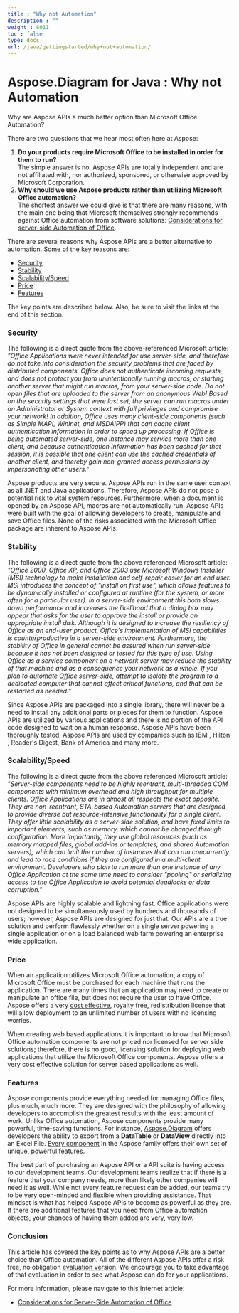 ```yaml
---
title : "Why not Automation" 
description : "" 
weight : 8011 
toc : false
type: docs
url: /java/gettingstarted/why+not+automation/
---
```


# Aspose.Diagram for Java : Why not Automation


Why are Aspose APIs a much better option than Microsoft Office Automation?

There are two questions that we hear most often here at Aspose:

1.  **Do your products require Microsoft Office to be installed in order for them to run?**  
    The simple answer is no. Aspose APIs are totally independent and are not affiliated with, nor authorized, sponsored, or otherwise approved by Microsoft Corporation.
2.  **Why should we use Aspose products rather than utilizing Microsoft Office automation?**  
    The shortest answer we could give is that there are many reasons, with the main one being that Microsoft themselves strongly recommends against Office automation from software solutions: [Considerations for server-side Automation of Office](https://support.microsoft.com/en-us/help/257757/considerations-for-server-side-automation-of-office).

There are several reasons why Aspose APIs are a better alternative to automation. Some of the key reasons are:

*   [Security](https://docs2.aspose.com/diagram/java/gettingstarted/why+not+automation)
*   [Stability](https://docs2.aspose.com/diagram/java/gettingstarted/why+not+automation)
*   [Scalability/Speed](https://docs2.aspose.com/diagram/java/gettingstarted/why+not+automation)
*   [Price](https://docs2.aspose.com/diagram/java/gettingstarted/why+not+automation)
*   [Features](https://docs2.aspose.com/diagram/java/gettingstarted/why+not+automation)

The key points are described below. Also, be sure to visit the links at the end of this section.

### Security

The following is a direct quote from the above-referenced Microsoft article: *"Office Applications were never intended for use server-side, and therefore do not take into consideration the security problems that are faced by distributed components. Office does not authenticate incoming requests, and does not protect you from unintentionally running macros, or starting another server that might run macros, from your server-side code. Do not open files that are uploaded to the server from an anonymous Web! Based on the security settings that were last set, the server can run macros under an Administrator or System context with full privileges and compromise your network! In addition, Office uses many client-side components (such as Simple MAPI, WinInet, and MSDAIPP) that can cache client authentication information in order to speed up processing. If Office is being automated server-side, one instance may service more than one client, and because authentication information has been cached for that session, it is possible that one client can use the cached credentials of another client, and thereby gain non-granted access permissions by impersonating other users."*

Aspose products are very secure. Aspose APIs run in the same user context as all .NET and Java applications. Therefore, Aspose APIs do not pose a potential risk to vital system resources. Furthermore, when a document is opened by an Aspose API, macros are not automatically run. Aspose APIs were built with the goal of allowing developers to create, manipulate and save Office files. None of the risks associated with the Microsoft Office package are inherent to Aspose APIs.

### Stability

The following is a direct quote from the above referenced Microsoft article: *"Office 2000, Office XP, and Office 2003 use Microsoft Windows Installer (MSI) technology to make installation and self-repair easier for an end user. MSI introduces the concept of "install on first use", which allows features to be dynamically installed or configured at runtime (for the system, or more often for a particular user). In a server-side environment this both slows down performance and increases the likelihood that a dialog box may appear that asks for the user to approve the install or provide an appropriate install disk. Although it is designed to increase the resiliency of Office as an end-user product, Office's implementation of MSI capabilities is counterproductive in a server-side environment. Furthermore, the stability of Office in general cannot be assured when run server-side because it has not been designed or tested for this type of use. Using Office as a service component on a network server may reduce the stability of that machine and as a consequence your network as a whole. If you plan to automate Office server-side, attempt to isolate the program to a dedicated computer that cannot affect critical functions, and that can be restarted as needed."*

Since Aspose APIs are packaged into a single library, there will never be a need to install any additional parts or pieces for them to function. Aspose APIs are utilized by various applications and there is no portion of the API code designed to wait on a human response. Aspose APIs have been thoroughly tested. Aspose APIs are used by companies such as IBM , Hilton , Reader's Digest, Bank of America and many more.

### Scalability/Speed

The following is a direct quote from the above referenced Microsoft article: *"Server-side components need to be highly reentrant, multi-threaded COM components with minimum overhead and high throughput for multiple clients. Office Applications are in almost all respects the exact opposite. They are non-reentrant, STA-based Automation servers that are designed to provide diverse but resource-intensive functionality for a single client. They offer little scalability as a server-side solution, and have fixed limits to important elements, such as memory, which cannot be changed through configuration. More importantly, they use global resources (such as memory mapped files, global add-ins or templates, and shared Automation servers), which can limit the number of instances that can run concurrently and lead to race conditions if they are configured in a multi-client environment. Developers who plan to run more than one instance of any Office Application at the same time need to consider "pooling" or serializing access to the Office Application to avoid potential deadlocks or data corruption."*

Aspose APIs are highly scalable and lightning fast. Office applications were not designed to be simultaneously used by hundreds and thousands of users; however, Aspose APIs are designed for just that. Our APIs are a true solution and perform flawlessly whether on a single server powering a single application or on a load balanced web farm powering an enterprise wide application.

### Price

When an application utilizes Microsoft Office automation, a copy of Microsoft Office must be purchased for each machine that runs the application. There are many times that an application may need to create or manipulate an office file, but does not require the user to have Office. Aspose offers a very [cost effective](https://purchase.aspose.com/), royalty free, redistribution license that will allow deployment to an unlimited number of users with no licensing worries.

When creating web based applications it is important to know that Microsoft Office automation components are not priced nor licensed for server side solutions; therefore, there is no good, licensing solution for deploying web applications that utilize the Microsoft Office components. Aspose offers a very cost effective solution for server based applications as well.

### Features

Aspose components provide everything needed for managing Office files, plus much, much more. They are designed with the philosophy of allowing developers to accomplish the greatest results with the least amount of work. Unlike Office automation, Aspose components provide many powerful, time-saving functions. For instance, [Aspose.Diagram](https://repository.aspose.com/repo/com/aspose/aspose-diagram/) offers developers the ability to export from a **DataTable** or **DataView** directly into an Excel File. [Every component](https://products.aspose.com/total) in the Aspose family offers their own set of unique, powerful features.

The best part of purchasing an Aspose API or a API suite is having access to our development teams. Our development teams realize that if there is a feature that your company needs, more than likely other companies will need it as well. While not every feature request can be added, our teams try to be very open-minded and flexible when providing assistance. That mindset is what has helped Aspose APIs to become as powerful as they are. If there are additional features that you need from Office automation objects, your chances of having them added are very, very low.

### Conclusion

This article has covered the key points as to why Aspose APIs are a better choice than Office automation. All of the different Aspose APIs offer a risk free, no obligation [evaluation version](https://repository.aspose.com/webapp/#/artifacts/browse/tree/General/repo/com/aspose/aspose-diagram). We encourage you to take advantage of that evaluation in order to see what Aspose can do for your applications.

For more information, please navigate to this Internet article:

*   [Considerations for Server-Side Automation of Office](https://support.microsoft.com/en-us/help/257757/considerations-for-server-side-automation-of-office)

